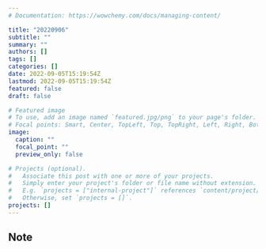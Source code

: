 ```yaml
---
# Documentation: https://wowchemy.com/docs/managing-content/

title: "20220906"
subtitle: ""
summary: ""
authors: []
tags: []
categories: []
date: 2022-09-05T15:19:54Z
lastmod: 2022-09-05T15:19:54Z
featured: false
draft: false

# Featured image
# To use, add an image named `featured.jpg/png` to your page's folder.
# Focal points: Smart, Center, TopLeft, Top, TopRight, Left, Right, BottomLeft, Bottom, BottomRight.
image:
  caption: ""
  focal_point: ""
  preview_only: false

# Projects (optional).
#   Associate this post with one or more of your projects.
#   Simply enter your project's folder or file name without extension.
#   E.g. `projects = ["internal-project"]` references `content/project/deep-learning/index.md`.
#   Otherwise, set `projects = []`.
projects: []
---
```


## Note

